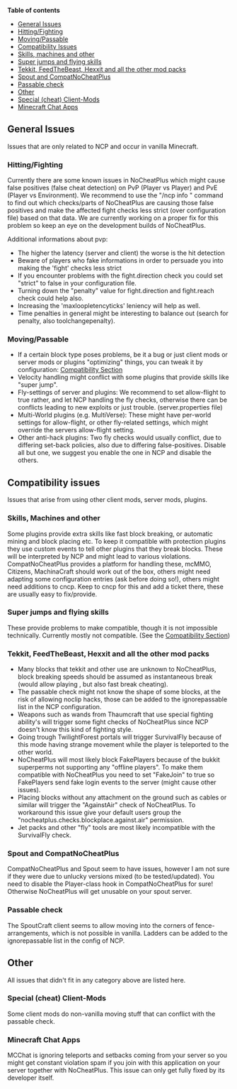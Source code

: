 **Table of contents**
* [General Issues](https://github.com/Updated-NoCheatPlus/Docs/blob/master/Known-Issues.md#general-issues)
 * [Hitting/Fighting](https://github.com/Updated-NoCheatPlus/Docs/blob/master/Known-Issues.md#hittingfighting)
 * [Moving/Passable](https://github.com/Updated-NoCheatPlus/Docs/blob/master/Known-Issues.md#movingpassable)
* [Compatibility Issues](https://github.com/Updated-NoCheatPlus/Docs/blob/master/Known-Issues.md#compatibility-issues)
 * [Skills, machines and other](https://github.com/Updated-NoCheatPlus/Docs/blob/master/Known-Issues.md#skills-machines-and-other)
 * [Super jumps and flying skills](https://github.com/Updated-NoCheatPlus/Docs/blob/master/Known-Issues.md#super-jumps-and-flying-skills)
 * [Tekkit, FeedTheBeast, Hexxit and all the other mod packs](https://github.com/Updated-NoCheatPlus/Docs/blob/master/Known-Issues.md#tekkit-feedthebeast-hexxit-and-all-the-other-mod-packs)
 * [Spout and CompatNoCheatPlus](https://github.com/Updated-NoCheatPlus/Docs/blob/master/Known-Issues.md#spout-and-compatnocheatplus)
 * [Passable check](https://github.com/Updated-NoCheatPlus/Docs/blob/master/Known-Issues.md#passable-check)
 * [Other](https://github.com/Updated-NoCheatPlus/Docs/blob/master/Known-Issues.md#other)
 * [Special (cheat) Client-Mods](https://github.com/Updated-NoCheatPlus/Docs/blob/master/Known-Issues.md#special-cheat-client-mods)
 * [Minecraft Chat Apps](https://github.com/Updated-NoCheatPlus/Docs/blob/master/Known-Issues.md#minecraft-chat-apps)

## General Issues
Issues that are only related to NCP and occur in vanilla Minecraft.

### Hitting/Fighting
Currently there are some known issues in NoCheatPlus which might cause false positives (false cheat detection) on PvP (Player vs Player) and PvE (Player vs Environment). 
We recommend to use the "/ncp info <Player>" command to find out which checks/parts of NoCheatPlus are causing those false positives and make the affected fight checks less strict (over configuration file) based on that data. 
We are currently working on a proper fix for this problem so keep an eye on the development builds of NoCheatPlus.

Additional informations about pvp:
* The higher the latency (server and client) the worse is the hit detection
* Beware of players who fake informations in order to persuade you into making the 'fight' checks less strict
* If you encounter problems with the fight.direction check you could set "strict" to false in your configuration file.
* Turning down the "penalty" value for fight.direction and fight.reach check could help also.
* Increasing the 'maxloopletencyticks' leniency will help as well.
* Time penalties in general might be interesting to balance out (search for penalty, also toolchangepenalty). 

### Moving/Passable
* If a certain block type poses problems, be it a bug or just client mods or server mods or plugins "optimizing" things, you can tweak it by configuration: [Compatibility Section](https://github.com/Updated-NoCheatPlus/Docs/blob/master/Features-and-Compatibility.md)
* Velocity handling might conflict with some plugins that provide skills like "super jump".
* Fly-settings of server and plugins: We recommend to set allow-flight to true rather, and let NCP handling the fly checks, otherwise there can be conflicts leading to new exploits or just trouble. (server.properties file)
 * Multi-World plugins (e.g. MultiVerse): These might have per-world settings for allow-flight, or other fly-related settings, which might override the servers allow-flight setting.
 * Other anti-hack plugins: Two fly checks would usually conflict, due to differing set-back policies, also due to differing false-positives. Disable all but one, we suggest you enable the one in NCP and disable the others.

## Compatibility issues
Issues that arise from using other client mods, server mods, plugins.

### Skills, Machines and other
Some plugins provide extra skills like fast block breaking, or automatic mining and block placing etc. To keep it compatible with protection plugins they use custom events to tell other plugins that they break blocks. These will be interpreted by NCP and might lead to various violations.
CompatNoCheatPlus provides a platform for handling these, mcMMO, Citizens, MachinaCraft should work out of the box, others might need adapting some configuration entries (ask before doing so!), others might need additions to cncp. Keep to cncp for this and add a ticket there, these are usually easy to fix/provide.
### Super jumps and flying skills
These provide problems to make compatible, though it is not impossible technically. Currently mostly not compatible.
(See the [Compatibility Section](https://github.com/Updated-NoCheatPlus/Docs/blob/master/Features-and-Compatibility.md))

### Tekkit, FeedTheBeast, Hexxit and all the other mod packs
* Many blocks that tekkit and other use are unknown to NoCheatPlus, block breaking speeds should be assumed as instantaneous break (would allow playing , but also fast break cheating).
* The passable check might not know the shape of some blocks, at the risk of allowing noclip hacks, those can be added to the ignorepassable list in the NCP configuration.
* Weapons such as wands from Thaumcraft that use special fighting ability's will trigger some fight checks of NoCheatPlus since NCP doesn't know this kind of fighting style.
* Going trough TwilightForest portals will trigger SurvivalFly because of this mode having strange movement while the player is teleported to the other world.
* NoCheatPlus will most likely block FakePlayers because of the bukkit superperms not supporting any "offline players". To make them compatible with NoCheatPlus you need to set "FakeJoin" to true so FakePlayers send fake login events to the server (might cause other issues).
* Placing blocks without any attachment on the ground such as cables or similar will trigger the "AgainstAir" check of NoCheatPlus. To workaround this issue give your default users group the "nocheatplus.checks.blockplace.against.air" permission.
* Jet packs and other "fly" tools are most likely incompatible with the SurvivalFly check.

### Spout and CompatNoCheatPlus
CompatNoCheatPlus and Spout seem to have issues, however I am not sure if they were due to unlucky versions mixed (to be tested/updated). You need to disable the Player-class hook in CompatNoCheatPlus for sure! Otherwise NoCheatPlus will get unusable on your spout server.

### Passable check
The SpoutCraft client seems to allow moving into the corners of fence-arrangements, which is not possible in vanilla. Ladders can be added to the ignorepassable list in the config of NCP.

## Other
All issues that didn't fit in any category above are listed here.

### Special (cheat) Client-Mods
Some client mods do non-vanilla moving stuff that can conflict with the passable check.
### Minecraft Chat Apps
MCChat is ignoring teleports and setbacks coming from your server so you might get constant violation spam if you join with this application on your server together with NoCheatPlus. This issue can only get fully fixed by its developer itself.
